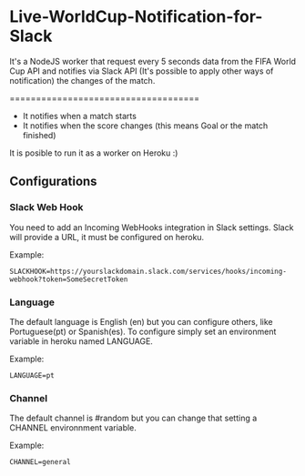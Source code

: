 Live-WorldCup-Notification-for-Slack
====================================

It's a NodeJS worker that request every 5 seconds data from the FIFA World Cup API and notifies via Slack API (It's possible to apply other ways of notification) the changes of the match.

====================================

+ It notifies when a match starts
+ It notifies when the score changes (this means Goal or the match finished)

It is posible to run it as a worker on Heroku :)

## Configurations

### Slack Web Hook

You need to add an Incoming WebHooks integration in Slack settings. Slack will provide a URL, it must be configured on heroku.

Example:
```
SLACKHOOK=https://yourslackdomain.slack.com/services/hooks/incoming-webhook?token=SomeSecretToken
```

### Language

The default language is English (en) but you can configure others, like Portuguese(pt) or Spanish(es). To configure simply set an environment variable in heroku named LANGUAGE.

Example:
```
LANGUAGE=pt
```

### Channel

The default channel is #random but you can change that setting a CHANNEL environnment variable.

Example:
```
CHANNEL=general
```

